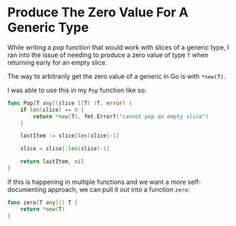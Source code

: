 # Produce The Zero Value For A Generic Type

While writing a _pop_ function that would work with slices of a generic type, I
ran into the issue of needing to produce a zero value of type `T` when
returning early for an empty slice.

The way to arbitrarily get the zero value of a generic in Go is with `*new(T)`.

I was able to use this in my `Pop` function like so:

```go
func Pop[T any](slice []T) (T, error) {
	if len(slice) == 0 {
		return *new(T), fmt.Errorf("cannot pop an empty slice")
	}

	lastItem := slice[len(slice)-1]

	slice = slice[:len(slice)-1]

	return lastItem, nil
}
```

If this is happening in multiple functions and we want a more self-documenting
approach, we can pull it out into a function `zero`:

```go
func zero[T any]() T {
	return *new(T)
}
```
